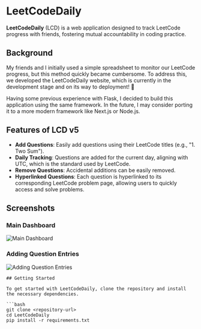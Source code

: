 # LeetCodeDaily

**LeetCodeDaily** (LCD) is a web application designed to track LeetCode progress with friends, fostering mutual accountability in coding practice.

## Background

My friends and I initially used a simple spreadsheet to monitor our LeetCode progress, but this method quickly became cumbersome. To address this, we developed the LeetCodeDaily website, which is currently in the development stage and on its way to deployment! 🚀

Having some previous experience with Flask, I decided to build this application using the same framework. In the future, I may consider porting it to a more modern framework like Next.js or Node.js.

## Features of LCD v5

- **Add Questions**: Easily add questions using their LeetCode titles (e.g., "1. Two Sum").
- **Daily Tracking**: Questions are added for the current day, aligning with UTC, which is the standard used by LeetCode.
- **Remove Questions**: Accidental additions can be easily removed.
- **Hyperlinked Questions**: Each question is hyperlinked to its corresponding LeetCode problem page, allowing users to quickly access and solve problems.

## Screenshots

### Main Dashboard
![Main Dashboard](https://github.com/user-attachments/assets/8383d78d-e99f-494a-ad65-c13d0877a109)

### Adding Question Entries
![Adding Question Entries](https://github.com/user-attachments/assets/35a8ae28-eb1e-4e22-870b-36265a17744d)

```
## Getting Started

To get started with LeetCodeDaily, clone the repository and install the necessary dependencies. 

```bash
git clone <repository-url>
cd LeetCodeDaily
pip install -r requirements.txt
```
